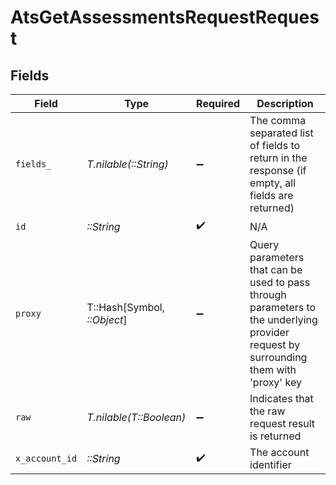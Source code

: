 # AtsGetAssessmentsRequestRequest


## Fields

| Field                                                                                                                                | Type                                                                                                                                 | Required                                                                                                                             | Description                                                                                                                          |
| ------------------------------------------------------------------------------------------------------------------------------------ | ------------------------------------------------------------------------------------------------------------------------------------ | ------------------------------------------------------------------------------------------------------------------------------------ | ------------------------------------------------------------------------------------------------------------------------------------ |
| `fields_`                                                                                                                            | *T.nilable(::String)*                                                                                                                | :heavy_minus_sign:                                                                                                                   | The comma separated list of fields to return in the response (if empty, all fields are returned)                                     |
| `id`                                                                                                                                 | *::String*                                                                                                                           | :heavy_check_mark:                                                                                                                   | N/A                                                                                                                                  |
| `proxy`                                                                                                                              | T::Hash[Symbol, *::Object*]                                                                                                          | :heavy_minus_sign:                                                                                                                   | Query parameters that can be used to pass through parameters to the underlying provider request by surrounding them with 'proxy' key |
| `raw`                                                                                                                                | *T.nilable(T::Boolean)*                                                                                                              | :heavy_minus_sign:                                                                                                                   | Indicates that the raw request result is returned                                                                                    |
| `x_account_id`                                                                                                                       | *::String*                                                                                                                           | :heavy_check_mark:                                                                                                                   | The account identifier                                                                                                               |